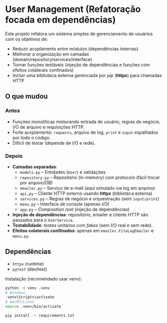 # User Management (Refatoração focada em dependências)

Este projeto refatora um sistema simples de gerenciamento de usuários com os objetivos de:
- Reduzir acoplamento entre módulos (dependências internas)
- Melhorar a organização em camadas (domain/repository/services/interface)
- Tornar funções testáveis (injeção de dependências e funções com efeitos colaterais confinados)
- Incluir uma biblioteca externa gerenciada por *pip* (**httpx**) para chamadas HTTP

## O que mudou

### Antes
- Funções monolíticas misturando entrada de usuário, regras de negócio, I/O de arquivo e requisições HTTP.
- Forte acoplamento: `requests`, arquivo de log, `print` e `input` espalhados por todo o código.
- Difícil de testar (depende de I/O e rede).

### Depois
- **Camadas separadas**:
  - `models.py` – Entidades (`User`) e validações
  - `repository.py` – Repositório (in-memory) com protocolo (fácil trocar por arquivo/DB)
  - `emailer.py` – Serviço de e-mail (aqui simulado via log em arquivo)
  - `api.py` – Cliente HTTP externo usando **httpx** (biblioteca externa)
  - `services.py` – Regras de negócio e orquestração (sem `input/print`)
  - `menu.py` – Interface de console (apenas I/O)
  - `app.py` – *Composition root* (injeção de dependências)
- **Injeção de dependências**: repositório, emailer e cliente HTTP são passados para o `UserService`.
- **Testabilidade**: testes unitários com *fakes* (sem I/O real e sem rede).
- **Efeitos colaterais confinados**: apenas em `emailer.FileLogEmailer` e `menu.py`.

## Dependências

- `httpx` (runtime)
- `pytest` (dev/test)

Instalação (recomendado usar venv):

```bash
python -m venv .venv
# Windows
.venv\Scripts\activate
# macOS/Linux
source .venv/bin/activate

pip install -r requirements.txt
